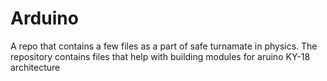 # Arduino
A repo that contains a few files as a part of safe turnamate in physics.
The repository contains files that help with building modules for aruino KY-18 architecture
